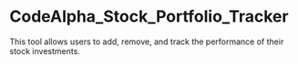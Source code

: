 # CodeAlpha_Stock_Portfolio_Tracker
This tool allows users to add, remove, and track the performance of their stock investments.
